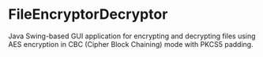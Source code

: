 # FileEncryptorDecryptor
Java Swing-based GUI application for encrypting and decrypting files using AES encryption in CBC (Cipher Block Chaining) mode with PKCS5 padding.
